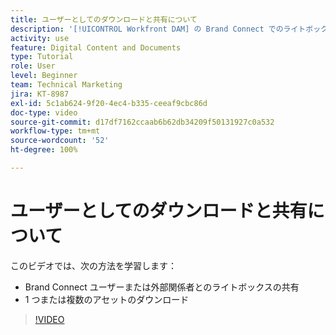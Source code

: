 ```yaml
---
title: ユーザーとしてのダウンロードと共有について
description: '[!UICONTROL Workfront DAM] の Brand Connect でのライトボックスとアセットのダウンロード方法と共有方法について説明します。'
activity: use
feature: Digital Content and Documents
type: Tutorial
role: User
level: Beginner
team: Technical Marketing
jira: KT-8987
exl-id: 5c1ab624-9f20-4ec4-b335-ceeaf9cbc86d
doc-type: video
source-git-commit: d17df7162ccaab6b62db34209f50131927c0a532
workflow-type: tm+mt
source-wordcount: '52'
ht-degree: 100%

---
```


# ユーザーとしてのダウンロードと共有について

このビデオでは、次の方法を学習します：

* Brand Connect ユーザーまたは外部関係者とのライトボックスの共有
* 1 つまたは複数のアセットのダウンロード

>[!VIDEO](https://video.tv.adobe.com/v/335249/?quality=12&learn=on&enablevpops)
